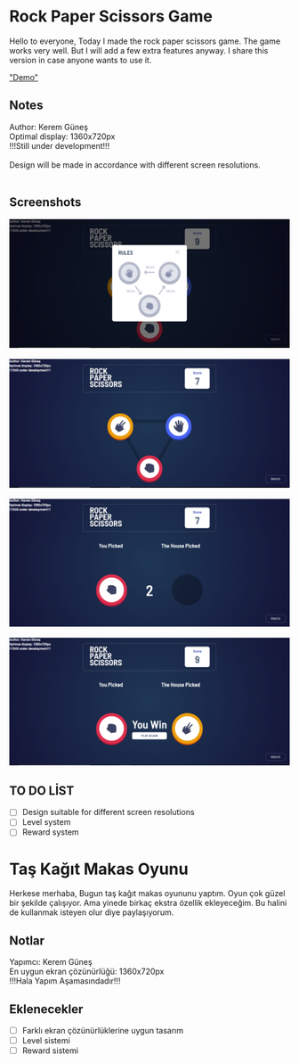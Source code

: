 # Rock Paper Scissors Game

Hello to everyone,
Today I made the rock paper scissors game. The game works very well. But I will add a few extra features anyway. I share this version in case anyone wants to use it.

["Demo"]("https://rock-paper-scissors-game-javascript.vercel.app/")

## Notes

Author: Kerem Güneş <br />
Optimal display: 1360x720px <br />
!!!Still under development!!! <br/><br/>
Design will be made in accordance with different screen resolutions.<br/><br/>

## Screenshots

!["rules"](./assets/design/rules.PNG)
<br/>
<br/>
!["step-1"](./assets/design/step-1.PNG)
<br/>
<br/>
!["step-2"](./assets/design/step-2.PNG)
<br/>
<br/>
!["step-3"](./assets/design/step-3.PNG)

## TO DO LİST

- [ ] Design suitable for different screen resolutions
- [ ] Level system
- [ ] Reward system

# Taş Kağıt Makas Oyunu

Herkese merhaba,
Bugun taş kağıt makas oyununu yaptım. Oyun çok güzel bir şekilde çalışıyor. Ama yinede birkaç ekstra özellik ekleyeceğim. Bu halini de kullanmak isteyen olur diye paylaşıyorum.

## Notlar

Yapımcı: Kerem Güneş <br />
En uygun ekran çözünürlüğü: 1360x720px <br />
!!!Hala Yapım Aşamasındadır!!!

## Eklenecekler

- [ ] Farklı ekran çözünürlüklerine uygun tasarım
- [ ] Level sistemi
- [ ] Reward sistemi
